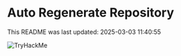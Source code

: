 # Auto Regenerate Repository

This README was last updated: 2025-03-03 11:40:55

 ![TryHackMe](https://tryhackme.com/badge/533634)